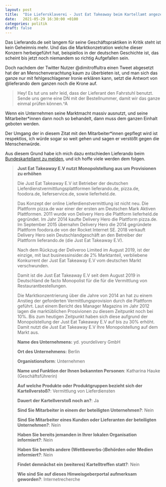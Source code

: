 ```yaml
---
layout: post
title:  "Die Liefersklaverei - Just Eat Takeaway beim Kartellamt angezeigt"
date:   2021-05-29 16:30:00 +0100
categories: politik
draft: false
---
```


Das Lieferando.de seit langem für seine Geschäftspraktiken in Kritik steht ist kein Geheimnis mehr. Und das die
Marktkonzetration welche dieser Konzern herbeigeführt hat, beispiellos in der deutschen Geschichte ist, das scheint bis
jetzt noch niemandem so richtig Aufgefallen sein.

Doch nachdem der Twitter Nutzer @dimitroffultra einen Tweet abgesetzt hat der an Menschenverachtung kaum zu überbieten ist,
und man sich das ganze nur mit fehlgeschlagener Ironie erklären kann, setzt die Antwort von @lieferando dem ganzen noch die Krone auf.

> Hey! Es tut uns sehr leid, dass der Lieferant den Fahrstuhl benutzt. Sende uns gerne
> eine DN mit der Bestellnummer, damit wir das ganze einmal prüfen können.^A

Wenn ein Unternehmen seine Marktmacht massiv ausnutzt, und seine Mitarbeiter*innen dann noch so behandelt, dann muss dem
ganzen Einhalt geboten werden.

Der Umgang der in diesem Zitat mit den Mitarbeiter*innen gepflegt wird ist respektlos, ich würde sogar so weit gehen und
sagen er verstößt gegen die Menschenwürde. 

Aus diesem Grund habe ich mich dazu entschieden Lieferando beim [Bundeskartellamt zu melden](https://www.bkms-system.net/bkwebanon/report/clientInfo?cin=2bkarta151&language=ger), und ich hoffe viele werden
dem folgen.

> **Just Eat Takeaway E.V nutzt Monopolstellung aus um Provisionen zu erhöhen**
> 
> Die Just Eat Takeaway E.V ist Betrieber der deutschen Lieferdienstvermittlungsplattformen lieferando.de, pizza.de,
> foodora.de, lieferservice.de, sowie lieferheld.de.
> 
> Das Konzept der online Lieferdienstvermittlung ist nicht neu. Die Plattform pizza.de war einer der ersten am
> Deutschen Mark Aktiven Plattformen. 2011 wurde von Delivery Hero die Plattform lieferheld.de gegründet. Im Jahr 2014
> kaufte Delivery Hero die Plattform pizza.de. Im September 2015 übernahm Delivery Hero die 2014 gegründete Plattform
> foodora.de von der Rocket Internet SE. 2018 verkauft Delivery Hero sein Deutschlandgeschäft an den Betreiber der
> Plattform lieferando.de (die Just Eat Takeaway E.V).
> 
> Nach dem Rückzug der Deliveroo Limited im August 2019, ist der einzige, mit laut businessinsider.de 2% Marktanteil,
> verbliebene Konkurrent der Just Eat Takeaway E.V vom deutschen Markt verschwunden.
> 
> Damit ist die Just Eat Takeaway E.V seit dem August 2019 in Deutschland de facto Monopolist für die für die
> Vermittlung von Restaurantbestellungen.
> 
> Die Marktkonzentrierung über die Jahre von 2014 an hat zu einem Anstieg der geforderten Vermittlungsprovision durch
> die Plattform geführt. 
> Laut einem Bericht des Manager Magazins im Jahr 2012 lagen die marktüblichen Prosivionen zu diesem Zeitpunkt noch bei
> 10%. Bis zum heutigen Zeitpunkt haben sich diese aufgrund der Monopolstellung der Just Eat Takeaway E.V auf bis zu
> 30% erhöht. Damit nutzt die Just Eat Takeaway E.V Ihre Monopolstellung auf dem Markt aus.
>
> **Name des Unternehmens:** yd. yourdelivery GmbH
>
> **Ort des Unternehmens:** Berlin
>
> **Organistionsform**: Unternehmen
>
> **Name und Funktion der Ihnen bekannten Personen**: Katharina Hauke (Geschäftsführerin)
> 
> **Auf welche Produkte oder Produktgruppen bezieht sich der Kartellverstoß?**: Vermittlung von Lieferdiensten
>                   
> **Dauert der Kartellverstoß noch an?**: Ja
>
> **Sind Sie Mitarbeiter in einem der beteiligten Unternehmen?**: Nein
> 
> **Sind Sie Mitarbeiter eines Kunden oder Lieferanten der beteiligten Unternehmen?**: Nein
> 
> **Haben Sie bereits jemanden in Ihrer lokalen Organisation informiert?**: Nein
> 
> **Haben Sie bereits andere (Wettbewerbs-)Behörden oder Medien informiert?**: Nein
> 
> **Findet demnächst ein (weiteres) Kartelltreffen statt?**: Nein
> 
> **Wie sind Sie auf dieses Hinweisgeberportal aufmerksam geworden?**: Internetrecherche


